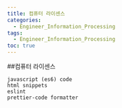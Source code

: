 ```yaml
---
title: 컴퓨터 라이센스
categories:
  - Engineer_Information_Processing
tags:
  - Engineer_Information_Processing
toc: true
---
```

##컴퓨터 라이센스

```
javascript (es6) code
html snippets
eslint
prettier-code formatter
```

```
